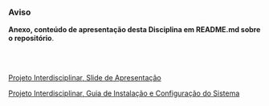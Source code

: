 <br/>
<br/>

### Aviso 
**Anexo, conteúdo de apresentação desta Disciplina em README.md sobre o repositório**.

<br/>
<br/>

[ Projeto Interdisciplinar, Slide de Apresentação](https://drive.google.com/file/d/1rUdKuxd0iie1_1cfrbv04rb3bl_ofijM/view?usp=drivesdk)

[ Projeto Interdisciplinar, Guia de Instalação e Configuração do Sistema](https://drive.google.com/file/d/1rUdKuxd0iie1_1cfrbv04rb3bl_ofijM/view?usp=drivesdk)

<br/>
<br/>

